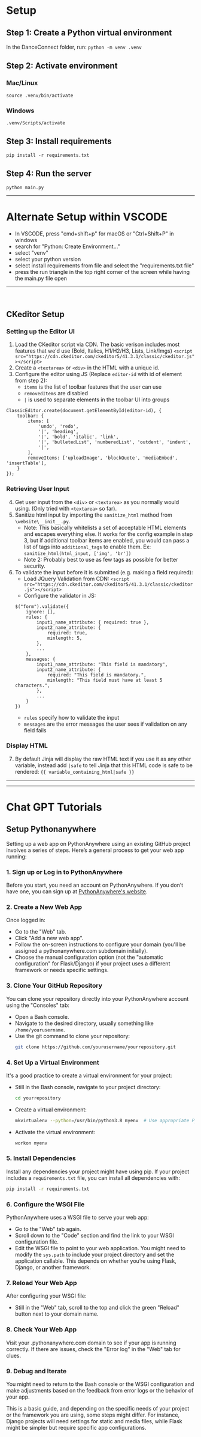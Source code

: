 # Setup

## Step 1: Create a Python virtual environment

In the DanceConnect folder, run: `python -m venv .venv`

## Step 2: Activate environment

### Mac/Linux

`source .venv/bin/activate`

### Windows

`.venv/Scripts/activate`

## Step 3: Install requirements

`pip install -r requirements.txt`

## Step 4: Run the server

`python main.py`



---

# Alternate Setup within VSCODE

- In VSCODE, press "cmd+shift+p" for macOS or "Ctrl+Shift+P" in windows
- search for "Python: Create Environment..."
- select "venv"
- select your python version
- select install requirements from file and select the "requirements.txt file"
- press the run triangle in the top right corner of the screen while having the main.py file open

---
<br>

## CKeditor Setup

### Setting up the Editor UI

1. Load the CKeditor script via CDN. The basic verison includes most features that we'd use (Bold, Italics, H1/H2/H3, Lists, Link/Imgs)
    ``<script src="https://cdn.ckeditor.com/ckeditor5/41.3.1/classic/ckeditor.js"></script>``
2. Create a `<textarea>` or `<div>` in the HTML with a unique id.
3. Configure the editor using JS (Replace `editor-id` with id of element from step 2): 
    - `items` is the list of toolbar features that the user can use
    - `removedItems` are disabled
    - `|` is used to separate elements in  the toolbar UI into groups
```
ClassicEditor.create(document.getElementById(editor-id), {
    toolbar: {
        items: [
            'undo', 'redo',
            '|', 'heading',
            '|', 'bold', 'italic', 'link',
            '|', 'bulletedList', 'numberedList', 'outdent', 'indent',
            '|',
        ],
        removeItems: ['uploadImage', 'blockQuote', 'mediaEmbed', 'insertTable'],
    }
});

```

### Retrieving User Input
4. Get user input from the `<div>` or `<textarea>` as you normally would using. (Only tried with `<textarea>` so far).
5. Sanitize html input by importing the `sanitize_html` method from `\website\__init__.py`.
    - Note: This basically whitelists a set of acceptable HTML elements and escapes everything else. It works for the config example in step 3, but if additional toolbar items are enabled, you would can pass a list of tags into `additional_tags` to enable them. Ex: `sanitize_html(html_input, ['img', 'br'])`
    - Note 2: Probably best to use as few tags as possible for better security.
6. To validate the input before it is submitted (e.g. making a field required):
    - Load JQuery Validation from CDN: `<script src="https://cdn.ckeditor.com/ckeditor5/41.3.1/classic/ckeditor.js"></script>`
    - Configure the validator in JS:
    ```
    $("form").validate({
        ignore: [],
        rules: {
            input1_name_attribute: { required: true },
            input2_name_attribute: { 
                required: true,
                minlength: 5,
            },
            ...
        }, 
        messages: {
            input1_name_attribute: "This field is mandatory",
            input2_name_attribute: { 
                required: "This field is mandatory.",
                minlength: "This field must have at least 5 characters.",
            },
            ...
        }
    })
    ```
    - `rules` specify how to validate the input
    - `messages` are the error messages the user sees if validation on any field fails

### Display HTML
7. By default Jinja will display the raw HTML text if you use it as any other variable, instead add `|safe` to tell Jinja that this HTML code is safe to be rendered:
    ```{{ variable_containing_html|safe }}```
---


---
# Chat GPT Tutorials

## Setup Pythonanywhere

Setting up a web app on PythonAnywhere using an existing GitHub project involves a series of steps. Here’s a general process to get your web app running:

### 1. Sign up or Log in to PythonAnywhere
Before you start, you need an account on PythonAnywhere. If you don’t have one, you can sign up at [PythonAnywhere's website](https://www.pythonanywhere.com).

### 2. Create a New Web App
Once logged in:
- Go to the "Web" tab.
- Click "Add a new web app".
- Follow the on-screen instructions to configure your domain (you'll be assigned a pythonanywhere.com subdomain initially).
- Choose the manual configuration option (not the "automatic configuration" for Flask/Django) if your project uses a different framework or needs specific settings.

### 3. Clone Your GitHub Repository
You can clone your repository directly into your PythonAnywhere account using the "Consoles" tab:
- Open a Bash console.
- Navigate to the desired directory, usually something like `/home/yourusername`.
- Use the git command to clone your repository:
  ```bash
  git clone https://github.com/yourusername/yourrepository.git
  ```

### 4. Set Up a Virtual Environment
It's a good practice to create a virtual environment for your project:
- Still in the Bash console, navigate to your project directory:
  ```bash
  cd yourrepository
  ```
- Create a virtual environment:
  ```bash
  mkvirtualenv --python=/usr/bin/python3.8 myenv  # Use appropriate Python version
  ```
- Activate the virtual environment:
  ```bash
  workon myenv
  ```

### 5. Install Dependencies
Install any dependencies your project might have using pip. If your project includes a `requirements.txt` file, you can install all dependencies with:
```bash
pip install -r requirements.txt
```

### 6. Configure the WSGI File
PythonAnywhere uses a WSGI file to serve your web app:
- Go to the "Web" tab again.
- Scroll down to the "Code" section and find the link to your WSGI configuration file.
- Edit the WSGI file to point to your web application. You might need to modify the `sys.path` to include your project directory and set the application callable. This depends on whether you’re using Flask, Django, or another framework.

### 7. Reload Your Web App
After configuring your WSGI file:
- Still in the "Web" tab, scroll to the top and click the green "Reload" button next to your domain name.

### 8. Check Your Web App
Visit your .pythonanywhere.com domain to see if your app is running correctly. If there are issues, check the "Error log" in the "Web" tab for clues.

### 9. Debug and Iterate
You might need to return to the Bash console or the WSGI configuration and make adjustments based on the feedback from error logs or the behavior of your app.

This is a basic guide, and depending on the specific needs of your project or the framework you are using, some steps might differ. For instance, Django projects will need settings for static and media files, while Flask might be simpler but require specific app configurations.